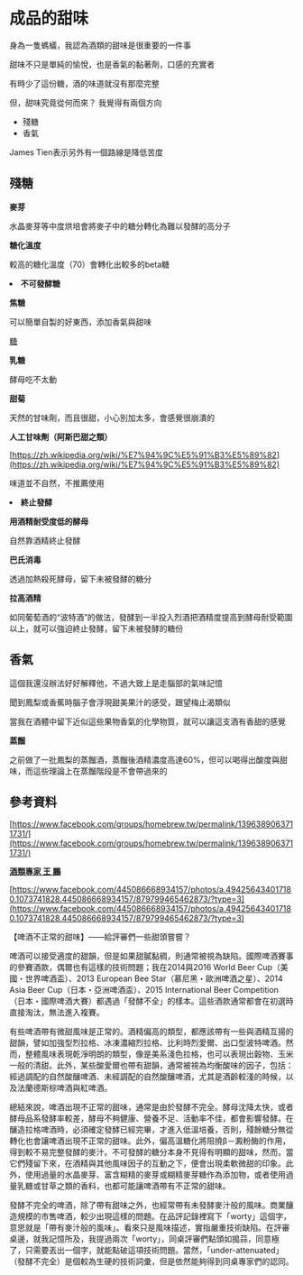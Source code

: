 # 成品的甜味

身為一隻螞蟻，我認為酒類的甜味是很重要的一件事

甜味不只是單純的愉悅，也是香氣的黏著劑，口感的充實者

有時少了這份糖，酒的味道就沒有那麼完整

但，甜味究竟從何而來？ 我覺得有兩個方向

*   殘糖
*   香氣

James Tien表示另外有一個路線是降低苦度

## 殘糖

**麥芽**

水晶麥芽等中度烘培會將麥子中的糖分轉化為難以發酵的高分子

**糖化溫度**

較高的糖化溫度（70）會轉化出較多的beta糖
<undefined><li>**不可發酵糖**</li></undefined>

**焦糖**

可以簡單自製的好東西，添加香氣與甜味

[糖](糖.md)

**乳糖**

酵母吃不太動

**甜菊**

天然的甘味劑，而且很甜，小心別加太多，會感覺很崩潰的

**人工甘味劑（阿斯巴甜之類）**

[https://zh.wikipedia.org/wiki/%E7%94%9C%E5%91%B3%E5%89%82](https://zh.wikipedia.org/wiki/%E7%94%9C%E5%91%B3%E5%89%82)

味道並不自然，不推薦使用
<undefined><li>**終止發酵**</li></undefined>

**用酒精耐受度低的酵母**

自然靠酒精終止發酵

**巴氏消毒**

透過加熱殺死酵母，留下未被發酵的糖分

**拉高酒精**

如同葡萄酒的“波特酒”的做法，發酵到一半投入烈酒把酒精度提高到酵母耐受範圍以上，就可以強迫終止發酵，留下未被發酵的糖份

## 香氣

這個我還沒辦法好好解釋他，不過大致上是走腦部的氣味記憶

聞到鳳梨或香蕉時腦子會浮現甜美果汁的感受，跟望梅止渴類似

當我在酒體中留下近似這些果物香氣的化學物質，就可以讓這支酒有香甜的感覺

**蒸餾**

之前做了一批鳳梨的蒸餾酒，蒸餾後酒精濃度高達60%，但可以喝得出酸度與甜味，而這些理論上在蒸餾階段是不會帶過來的

## 參考資料

[https://www.facebook.com/groups/homebrew.tw/permalink/1396389063711731/](https://www.facebook.com/groups/homebrew.tw/permalink/1396389063711731/)

**<u>[酒類專家 王 鵬](https://www.facebook.com/%E9%85%92%E9%A1%9E%E5%B0%88%E5%AE%B6-%E7%8E%8B-%E9%B5%AC-445086668934157/?fref=nf)</u>**

[https://www.facebook.com/445086668934157/photos/a.494256434017180.1073741828.445086668934157/879799465462873/?type=3](https://www.facebook.com/445086668934157/photos/a.494256434017180.1073741828.445086668934157/879799465462873/?type=3)

【啤酒不正常的甜味】——給評審們一些甜頭嘗嘗？

啤酒可以接受適度的甜韻，但是如果甜膩黏稠，則通常被視為缺陷。國際啤酒賽事的參賽酒款，偶爾也有這樣的技術問題；我在2014與2016 World Beer Cup（美國・世界啤酒盃）、2013 European Bee Star（慕尼黑・歐洲啤酒之星）、2014 Asia Beer Cup（日本・亞洲啤酒盃）、2015 International Beer Competition（日本・國際啤酒大賽）都遇過「發酵不全」的樣本。這些酒款通常都會在初選時直接淘汰，無法進入複賽。

有些啤酒帶有微甜風味是正常的。酒精偏高的類型，都應該帶有一些與酒精互揚的甜韻，譬如加強型烈拉格、冰凍濃縮烈拉格、比利時烈愛爾、出口型波特啤酒。然而，整體風味表現乾淨明朗的類型，像是美系淺色拉格，也可以表現出穀物、玉米一般的清甜。此外，某些酸愛爾也帶有甜韻，通常被視為均衡酸味的因子，包括：經過調配的自然酸釀啤酒、未經調配的自然酸釀啤酒，尤其是酒齡較淺的時候，以及法蘭德斯棕啤酒與紅啤酒。

總結來說，啤酒出現不正常的甜味，通常是由於發酵不完全。酵母沈降太快，或者酵母品系發酵率較差，酵母不夠健康、營養不足、活動率不佳，都會影響發酵。在釀造拉格啤酒時，必須確定發酵已經完畢，才進入低溫培養，否則，殘餘糖分無從轉化也會讓啤酒出現不正常的甜味。此外，偏高溫糖化將阻撓β－澱粉酶的作用，得到較不易完整發酵的麥汁。不可發酵的糖分本身不見得有明顯的甜味，然而，當它們殘留下來，在酒精與其他風味因子的互動之下，便會出現柔軟微甜的印象。此外，使用過量的水晶麥芽、富含糊精的麥芽或糊精麥芽糖作為添加物，或者使用過量乳糖或甘草之類的香料，也都可能讓啤酒帶有不正常的甜味。

發酵不完全的啤酒，除了帶有甜味之外，也經常帶有未發酵麥汁般的風味。商業釀造規模的市售啤酒，較少出現這樣的問題。在品評記錄裡寫下「worty」這個字，意思就是「帶有麥汁般的風味」。看來只是風味描述，實指嚴重技術缺陷。在評審桌邊，就我記憶所及，我提過兩次「worty」，同桌評審們點頭如搗蒜，同意極了，只需要丟出一個字，就能點破這項技術問題。當然，「under-attenuated」（發酵不完全）是個較為生硬的技術詞彙，但是依然能夠得到同桌專家們的認同。